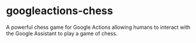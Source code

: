 # googleactions-chess
A powerful chess game for Google Actions allowing humans to interact with the Google Assistant to play a game of chess.

